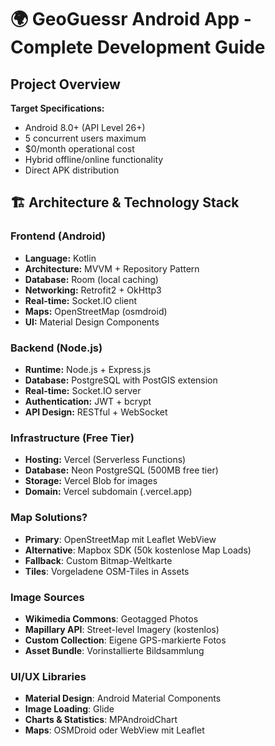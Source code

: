# 🌍 GeoGuessr Android App - Complete Development Guide

## Project Overview

**Target Specifications:**
- Android 8.0+ (API Level 26+)
- 5 concurrent users maximum
- $0/month operational cost
- Hybrid offline/online functionality
- Direct APK distribution

## 🏗️ Architecture & Technology Stack

### Frontend (Android)
- **Language:** Kotlin
- **Architecture:** MVVM + Repository Pattern
- **Database:** Room (local caching)
- **Networking:** Retrofit2 + OkHttp3
- **Real-time:** Socket.IO client
- **Maps:** OpenStreetMap (osmdroid)
- **UI:** Material Design Components

### Backend (Node.js)
- **Runtime:** Node.js + Express.js
- **Database:** PostgreSQL with PostGIS extension
- **Real-time:** Socket.IO server
- **Authentication:** JWT + bcrypt
- **API Design:** RESTful + WebSocket

### Infrastructure (Free Tier)
- **Hosting:** Vercel (Serverless Functions)
- **Database:** Neon PostgreSQL (500MB free tier)
- **Storage:** Vercel Blob for images
- **Domain:** Vercel subdomain (.vercel.app)

### Map Solutions?
- **Primary**: OpenStreetMap mit Leaflet WebView
- **Alternative**: Mapbox SDK (50k kostenlose Map Loads)
- **Fallback**: Custom Bitmap-Weltkarte
- **Tiles**: Vorgeladene OSM-Tiles in Assets

### Image Sources
- **Wikimedia Commons**: Geotagged Photos
- **Mapillary API**: Street-level Imagery (kostenlos)
- **Custom Collection**: Eigene GPS-markierte Fotos
- **Asset Bundle**: Vorinstallierte Bildsammlung

### UI/UX Libraries
- **Material Design**: Android Material Components
- **Image Loading**: Glide
- **Charts & Statistics**: MPAndroidChart
- **Maps**: OSMDroid oder WebView mit Leaflet
